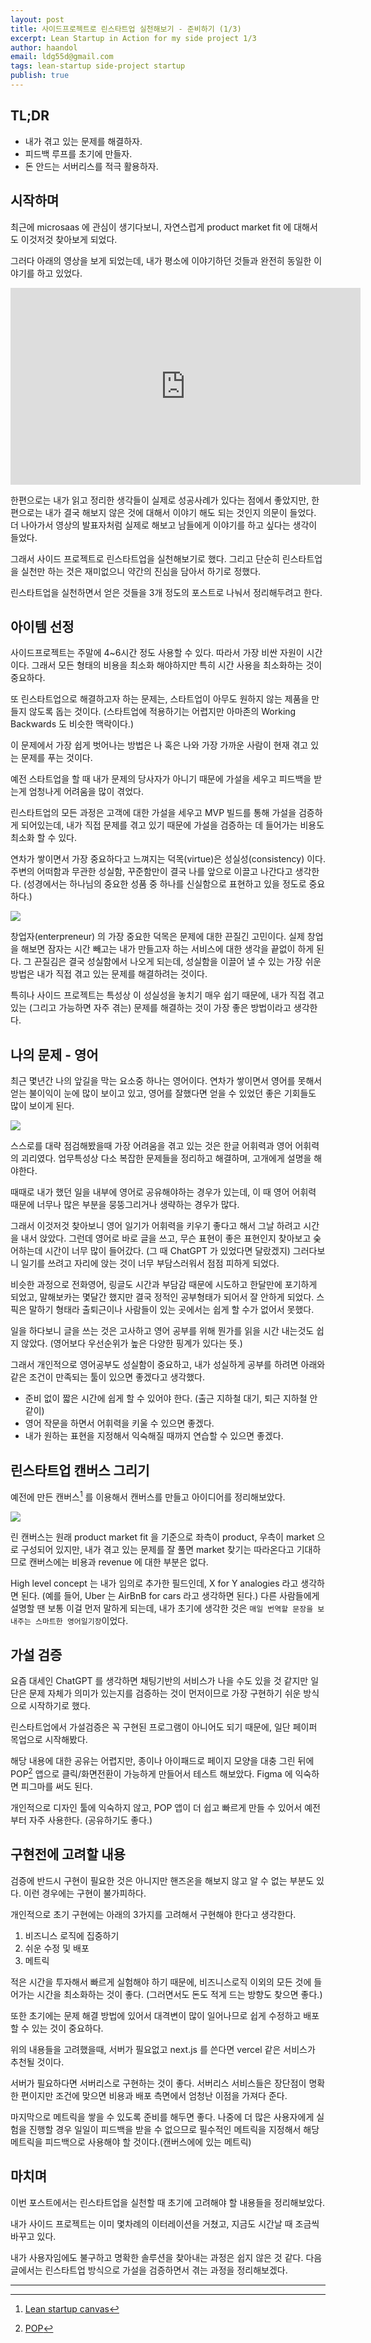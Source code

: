 ```yaml
---
layout: post
title: 사이드프로젝트로 린스타트업 실천해보기 - 준비하기 (1/3)
excerpt: Lean Startup in Action for my side project 1/3
author: haandol
email: ldg55d@gmail.com
tags: lean-startup side-project startup
publish: true
---
```


## TL;DR

- 내가 겪고 있는 문제를 해결하자.
- 피드백 루프를 초기에 만들자.
- 돈 안드는 서버리스를 적극 활용하자.

## 시작하며

최근에 microsaas 에 관심이 생기다보니, 자연스럽게 product market fit 에 대해서도 이것저것 찾아보게 되었다.

그러다 아래의 영상을 보게 되었는데, 내가 평소에 이야기하던 것들과 완전히 동일한 이야기를 하고 있었다.

<iframe width="560" height="315" src="https://www.youtube.com/embed/_6pl5GG8RQ4?si=azcWhYIS7zs6DuYC" title="YouTube video player" frameborder="0" allow="accelerometer; autoplay; clipboard-write; encrypted-media; gyroscope; picture-in-picture; web-share" allowfullscreen></iframe>

한편으로는 내가 읽고 정리한 생각들이 실제로 성공사례가 있다는 점에서 좋았지만, 한편으로는 내가 결국 해보지 않은 것에 대해서 이야기 해도 되는 것인지 의문이 들었다. 더 나아가서 영상의 발표자처럼 실제로 해보고 남들에게 이야기를 하고 싶다는 생각이 들었다.

그래서 사이드 프로젝트로 린스타트업을 실천해보기로 했다. 그리고 단순히 린스타트업을 실천만 하는 것은 재미없으니 약간의 진심을 담아서 하기로 정했다.

린스타트업을 실천하면서 얻은 것들을 3개 정도의 포스트로 나눠서 정리해두려고 한다.

## 아이템 선정

사이드프로젝트는 주말에 4~6시간 정도 사용할 수 있다. 따라서 가장 비싼 자원이 시간이다. 그래서 모든 형태의 비용을 최소화 해야하지만 특히 시간 사용을 최소화하는 것이 중요하다.

또 린스타트업으로 해결하고자 하는 문제는, 스타트업이 아무도 원하지 않는 제품을 만들지 않도록 돕는 것이다. (스타트업에 적용하기는 어렵지만 아마존의 Working Backwards 도 비슷한 맥락이다.)

이 문제에서 가장 쉽게 벗어나는 방법은 나 혹은 나와 가장 가까운 사람이 현재 겪고 있는 문제를 푸는 것이다.

예전 스타트업을 할 때 내가 문제의 당사자가 아니기 때문에 가설을 세우고 피드백을 받는게 엄청나게 어려움을 많이 겪었다.

린스타트업의 모든 과정은 고객에 대한 가설을 세우고 MVP 빌드를 통해 가설을 검증하게 되어있는데, 내가 직접 문제를 겪고 있기 때문에 가설을 검증하는 데 들어가는 비용도 최소화 할 수 있다.

연차가 쌓이면서 가장 중요하다고 느껴지는 덕목(virtue)은 성실성(consistency) 이다. 주변의 어떠함과 무관한 성실함, 꾸준함만이 결국 나를 앞으로 이끌고 나간다고 생각한다. (성경에서는 하나님의 중요한 성품 중 하나를 신실함으로 표현하고 있을 정도로 중요하다.)

![](/assets/img/2024/0113/consistency.png)

창업자(enterpreneur) 의 가장 중요한 덕목은 문제에 대한 끈질긴 고민이다. 실제 창업을 해보면 잠자는 시간 빼고는 내가 만들고자 하는 서비스에 대한 생각을 끝없이 하게 된다. 그 끈질김은 결국 성실함에서 나오게 되는데, 성실함을 이끌어 낼 수 있는 가장 쉬운 방법은 내가 직접 겪고 있는 문제를 해결하려는 것이다.

특히나 사이드 프로젝트는 특성상 이 성실성을 놓치기 매우 쉽기 때문에, 내가 직접 겪고 있는 (그리고 가능하면 자주 겪는) 문제를 해결하는 것이 가장 좋은 방법이라고 생각한다.

## 나의 문제 - 영어

최근 몇년간 나의 앞길을 막는 요소중 하나는 영어이다. 연차가 쌓이면서 영어를 못해서 얻는 불이익이 눈에 많이 보이고 있고, 영어를 잘했다면 얻을 수 있었던 좋은 기회들도 많이 보이게 된다.

![](https://i.imgflip.com/47ndyq.jpg)

스스로를 대략 점검해봤을때 가장 어려움을 겪고 있는 것은 한글 어휘력과 영어 어휘력의 괴리였다. 업무특성상 다소 복잡한 문제들을 정리하고 해결하며, 고개에게 설명을 해야한다.

때때로 내가 했던 일을 내부에 영어로 공유해야하는 경우가 있는데, 이 때 영어 어휘력 때문에 너무나 많은 부분을 뭉뚱그리거나 생략하는 경우가 많다.

그래서 이것저것 찾아보니 영어 일기가 어휘력을 키우기 좋다고 해서 그날 하려고 시간을 내서 앉았다. 그런데 영어로 바로 글을 쓰고, 무슨 표현이 좋은 표현인지 찾아보고 숮어하는데 시간이 너무 많이 들어갔다. (그 때 ChatGPT 가 있었다면 달랐겠지) 그러다보니 일기를 쓰려고 자리에 앉는 것이 너무 부담스러워서 점점 피하게 되었다.

비슷한 과정으로 전화영어, 링글도 시간과 부담감 때문에 시도하고 한달만에 포기하게 되었고, 말해보카는 몇달간 했지만 결국 정적인 공부형태가 되어서 잘 안하게 되었다. 스픽은 말하기 형태라 출퇴근이나 사람들이 있는 곳에서는 쉽게 할 수가 없어서 못했다.

일을 하다보니 글을 쓰는 것은 고사하고 영어 공부를 위해 뭔가를 읽을 시간 내는것도 쉽지 않았다. (영어보다 우선순위가 높은 다양한 핑계가 있다는 뜻.)

그래서 개인적으로 영어공부도 성실함이 중요하고, 내가 성실하게 공부를 하려면 아래와 같은 조건이 만족되는 툴이 있으면 좋겠다고 생각했다.

- 준비 없이 짧은 시간에 쉽게 할 수 있어야 한다. (출근 지하철 대기, 퇴근 지하철 안 같이)
- 영어 작문을 하면서 어휘력을 키울 수 있으면 좋겠다.
- 내가 원하는 표현을 지정해서 익숙해질 때까지 연습할 수 있으면 좋겠다.

## 린스타트업 캔버스 그리기

예전에 만든 캔버스[^1] 를 이용해서 캔버스를 만들고 아이디어를 정리해보았다.

![](/assets/img/2024/0113/canvas.png)

린 캔버스는 원래 product market fit 을 기준으로 좌측이 product, 우측이 market 으로 구성되어 있지만, 내가 겪고 있는 문제를 잘 풀면 market 찾기는 따라온다고 기대하므로 캔버스에는 비용과 revenue 에 대한 부분은 없다.

High level concept 는 내가 임의로 추가한 필드인데, X for Y analogies 라고 생각하면 된다. (예를 들어, Uber 는 AirBnB for cars 라고 생각하면 된다.) 다른 사람들에게 설명할 땐 보통 이걸 먼저 말하게 되는데, 내가 초기에 생각한 것은 `매일 번역할 문장을 보내주는 스마트한 영어일기장`이었다.

## 가설 검증

요즘 대세인 ChatGPT 를 생각하면 채팅기반의 서비스가 나을 수도 있을 것 같지만 일단은 문제 자체가 의미가 있는지를 검증하는 것이 먼저이므로 가장 구현하기 쉬운 방식으로 시작하기로 했다.

린스타트업에서 가설검증은 꼭 구현된 프로그램이 아니어도 되기 때문에, 일단 페이퍼 목업으로 시작해봤다.

해당 내용에 대한 공유는 어렵지만, 종이나 아이패드로 페이지 모양을 대충 그린 뒤에 POP[^2] 앱으로 클릭/화면전환이 가능하게 만들어서 테스트 해보았다. Figma 에 익숙하면 피그마를 써도 된다.

개인적으로 디자인 툴에 익숙하지 않고, POP 앱이 더 쉽고 빠르게 만들 수 있어서 예전부터 자주 사용한다. (공유하기도 좋다.)

## 구현전에 고려할 내용

검증에 반드시 구현이 필요한 것은 아니지만 핸즈온을 해보지 않고 알 수 없는 부분도 있다. 이런 경우에는 구현이 불가피하다.

개인적으로 초기 구현에는 아래의 3가지를 고려해서 구현해야 한다고 생각한다.

1. 비즈니스 로직에 집중하기
2. 쉬운 수정 및 배포
3. 메트릭

적은 시간을 투자해서 빠르게 실험해야 하기 때문에, 비즈니스로직 이외의 모든 것에 들어가는 시간을 최소화하는 것이 좋다. (그러면서도 돈도 적게 드는 방향도 찾으면 좋다.)

또한 초기에는 문제 해결 방법에 있어서 대격변이 많이 일어나므로 쉽게 수정하고 배포할 수 있는 것이 중요하다.

위의 내용들을 고려했을때, 서버가 필요없고 next.js 를 쓴다면 vercel 같은 서비스가 추천될 것이다.

서버가 필요하다면 서버리스로 구현하는 것이 좋다. 서버리스 서비스들은 장단점이 명확한 편이지만 조건에 맞으면 비용과 배포 측면에서 엄청난 이점을 가져다 준다.

마지막으로 메트릭을 쌓을 수 있도록 준비를 해두면 좋다. 나중에 더 많은 사용자에게 실험을 진행할 경우 일일이 피드백을 받을 수 없으므로 필수적인 메트릭을 지정해서 해당 메트릭을 피드백으로 사용해야 할 것이다.(캔버스에에 있는 메트릭)

## 마치며

이번 포스트에서는 린스타트업을 실천할 때 초기에 고려해야 할 내용들을 정리해보았다.

내가 사이드 프로젝트는 이미 몇차례의 이터레이션을 거쳤고, 지금도 시간날 때 조금씩 바꾸고 있다.

내가 사용자임에도 불구하고 명확한 솔루션을 찾아내는 과정은 쉽지 않은 것 같다. 다음 글에서는 린스타트업 방식으로 가설을 검증하면서 겪는 과정을 정리해보겠다.

---

[^1]: [Lean startup canvas](https://github.com/haandol/lean-startup-canvas)
[^2]: [POP](https://marvelapp.com/pop)
